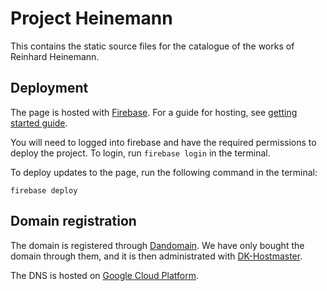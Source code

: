 # Project Heinemann

This contains the static source files for the catalogue of the works of Reinhard
Heinemann. 

## Deployment

The page is hosted with [Firebase](https://firebase.google.com/). For a guide for
hosting, see [getting started
guide](https://firebase.google.com/docs/hosting/quickstart). 

You will need to logged into firebase and have the required permissions to deploy the
project. To login, run `firebase login` in the terminal.

To deploy updates to the page, run the following command in the terminal:
```shell
firebase deploy
```

## Domain registration

The domain is registered through [Dandomain](https://dandomain.dk). We have only bought
the domain through them, and it is then administrated with
[DK-Hostmaster](https://dk-hostmaster.dk). 

The DNS is hosted on [Google Cloud
Platform](https://console.cloud.google.com/home/dashboard?project=heinemann-296508).